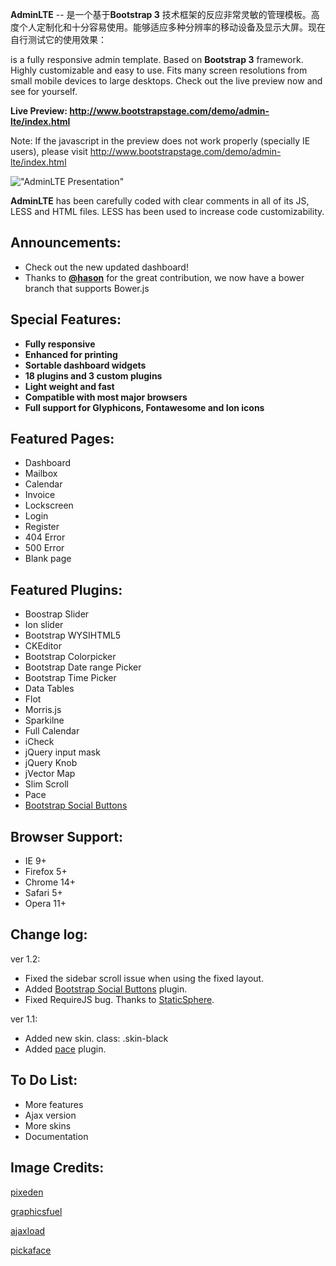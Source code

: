 **AdminLTE** -- 是一个基于**Bootstrap 3** 技术框架的反应非常灵敏的管理模板。高度个人定制化和十分容易使用。能够适应多种分辨率的移动设备及显示大屏。现在自行测试它的使用效果：

is a fully responsive admin template. Based on **Bootstrap 3** framework. Highly customizable and easy to use. Fits many screen resolutions from small mobile devices to large desktops. Check out the live preview now and see for yourself. 

**Live Preview: http://www.bootstrapstage.com/demo/admin-lte/index.html**

Note: If the javascript in the preview does not work properly (specially IE users), please visit http://www.bootstrapstage.com/demo/admin-lte/index.html


!["AdminLTE Presentation"](http://almsaeedstudio.com/adminlte2.png "AdminLTE Presentation")

**AdminLTE** has been carefully coded with clear comments in all of its JS, LESS and HTML files. LESS has been used to increase code customizability.

Announcements:
--------------
- Check out the new updated dashboard!
- Thanks to **[@hason](https://github.com/hason)** for the great contribution, we now have a bower branch that supports Bower.js

Special Features:
-----------------
- **Fully responsive**
- **Enhanced for printing**
- **Sortable dashboard widgets**
- **18 plugins and 3 custom plugins**
- **Light weight and fast**
- **Compatible with most major browsers**
- **Full support for Glyphicons, Fontawesome and Ion icons**

Featured Pages:
----------------
- Dashboard
- Mailbox
- Calendar
- Invoice
- Lockscreen
- Login
- Register
- 404 Error
- 500 Error
- Blank page

Featured Plugins:
-----------------
- Boostrap Slider
- Ion slider
- Bootstrap WYSIHTML5
- CKEditor
- Bootstrap Colorpicker
- Bootstrap Date range Picker
- Bootstrap Time Picker
- Data Tables
- Flot
- Morris.js
- Sparkilne
- Full Calendar
- iCheck
- jQuery input mask
- jQuery Knob
- jVector Map
- Slim Scroll
- Pace
- [Bootstrap Social Buttons](http://lipis.github.io/bootstrap-social/ "Bootstrap Social")

Browser Support:
----------------
- IE 9+
- Firefox 5+
- Chrome 14+
- Safari 5+
- Opera 11+

Change log:
-----------
ver 1.2:
- Fixed the sidebar scroll issue when using the fixed layout.
- Added [Bootstrap Social Buttons](http://lipis.github.io/bootstrap-social/ "Bootstrap Social") plugin.
- Fixed RequireJS bug. Thanks to [StaticSphere](https://github.com/StaticSphere "github user"). 

ver 1.1:
- Added new skin. class: .skin-black
- Added [pace](http://github.hubspot.com/pace/docs/welcome/ "pace") plugin.

To Do List:
-----------
- More features
- Ajax version
- More skins
- Documentation

Image Credits:
--------------
[pixeden](http://www.pixeden.com/psd-web-elements/flat-responsive-showcase-psd "")

[graphicsfuel](http://www.graphicsfuel.com/2013/02/13-high-resolution-blur-backgrounds/ "")

[ajaxload](http://www.ajaxload.info/ "")

[pickaface](http://pickaface.net/ "")
